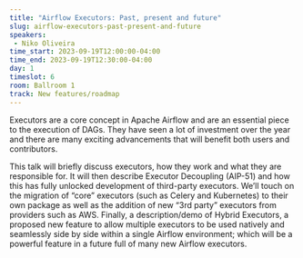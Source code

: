 ```yaml
---
title: "Airflow Executors: Past, present and future"
slug: airflow-executors-past-present-and-future
speakers:
 - Niko Oliveira
time_start: 2023-09-19T12:00:00-04:00
time_end: 2023-09-19T12:30:00-04:00
day: 1
timeslot: 6
room: Ballroom 1
track: New features/roadmap
---
```


Executors are a core concept in Apache Airflow and are an essential piece to the execution of DAGs. They have seen a lot of investment over the year and there are many exciting advancements that will benefit both users and contributors.
 
This talk will briefly discuss executors, how they work and what they are responsible for. It will then describe Executor Decoupling (AIP-51) and how this has fully unlocked development of third-party executors. We’ll touch on the migration of “core” executors (such as Celery and Kubernetes) to their own package as well as the addition of new “3rd party” executors from providers such as AWS. Finally, a description/demo of Hybrid Executors, a proposed new feature to allow multiple executors to be used natively and seamlessly side by side within a single Airflow environment; which will be a powerful feature in a future full of many new Airflow executors.